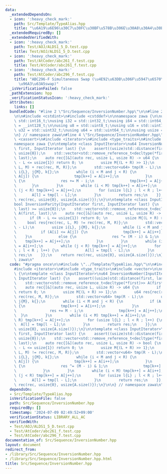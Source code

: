 ```yaml
---
data:
  _extendedDependsOn:
  - icon: ':heavy_check_mark:'
    path: Src/Template/TypeAlias.hpp
    title: "\u6A19\u6E96\u30C7\u30FC\u30BF\u578B\u306E\u30A8\u30A4\u30EA\u30A2\u30B9"
  _extendedRequiredBy: []
  _extendedVerifiedWith:
  - icon: ':heavy_check_mark:'
    path: Test/AOJ/ALDS1_5_D.test.cpp
    title: Test/AOJ/ALDS1_5_D.test.cpp
  - icon: ':heavy_check_mark:'
    path: Test/AtCoder/abc261_f.test.cpp
    title: Test/AtCoder/abc261_f.test.cpp
  - icon: ':heavy_check_mark:'
    path: Test/AtCoder/abc296_f.test.cpp
    title: "ABC296-F Simultaneous Swap (\u4E92\u63DB\u306F\u5947\u6570\u56DE\u306E\
      \u96A3\u63A5swap)"
  _isVerificationFailed: false
  _pathExtension: hpp
  _verificationStatusIcon: ':heavy_check_mark:'
  attributes:
    links: []
  bundledCode: "#line 2 \"Src/Sequence/InversionNumber.hpp\"\n\n#line 2 \"Src/Template/TypeAlias.hpp\"\
    \n\n#include <cstdint>\n#include <cstddef>\n\nnamespace zawa {\n\nusing i16 =\
    \ std::int16_t;\nusing i32 = std::int32_t;\nusing i64 = std::int64_t;\nusing i128\
    \ = __int128_t;\n\nusing u8 = std::uint8_t;\nusing u16 = std::uint16_t;\nusing\
    \ u32 = std::uint32_t;\nusing u64 = std::uint64_t;\n\nusing usize = std::size_t;\n\
    \n} // namespace zawa\n#line 4 \"Src/Sequence/InversionNumber.hpp\"\n\n#include\
    \ <cassert>\n#include <iterator>\n#include <type_traits>\n#include <vector>\n\n\
    namespace zawa {\n\ntemplate <class InputIterator>\nu64 InversionNumber(InputIterator\
    \ first, InputIterator last) {\n    assert((usize)std::distance(first, last) >=\
    \ usize{0});\n    std::vector<std::remove_reference_t<decltype(*first)>> A(first,\
    \ last);\n    auto rec{[&](auto rec, usize L, usize R) -> u64 {\n        if (R\
    \ - L <= usize{1}) return 0; \n        usize M{(L + R) >> 1};\n        u64 res{rec(rec,\
    \ L, M) + rec(rec, M, R)};\n        std::vector<u64> tmp(R - L);\n        usize\
    \ i{L}, j{M}, k{};\n        while (i < M and j < R) {\n            if (A[i] <=\
    \ A[j]) {\n                tmp[k++] = A[i++];\n            }\n            else\
    \ {\n                res += M - i;\n                tmp[k++] = A[j++];\n     \
    \       }\n        }\n        while (i < M) tmp[k++] = A[i++];\n        while\
    \ (j < R) tmp[k++] = A[j++];\n        for (usize l{L} ; l < R ; l++) {\n     \
    \       A[l] = tmp[l - L];\n        }\n        return res;\n    }};\n    return\
    \ rec(rec, usize{0}, usize{A.size()});\n}\n\ntemplate <class InputIterator>\n\
    bool InversionParity(InputIterator first, InputIterator last) {\n    assert((usize)std::distance(first,\
    \ last) >= usize{0});\n    std::vector<std::remove_reference_t<decltype(*first)>>\
    \ A(first, last);\n    auto rec{[&](auto rec, usize L, usize R) -> bool {\n  \
    \      if (R - L <= usize{1}) return 0; \n        usize M{(L + R) >> 1};\n   \
    \     bool res{rec(rec, L, M) != rec(rec, M, R)};\n        std::vector<u64> tmp(R\
    \ - L);\n        usize i{L}, j{M}, k{};\n        while (i < M and j < R) {\n \
    \           if (A[i] <= A[j]) {\n                tmp[k++] = A[i++];\n        \
    \    }\n            else {\n                res ^= (M - i) & 1;\n            \
    \    tmp[k++] = A[j++];\n            }\n        }\n        while (i < M) tmp[k++]\
    \ = A[i++];\n        while (j < R) tmp[k++] = A[j++];\n        for (usize l{L}\
    \ ; l < R ; l++) {\n            A[l] = tmp[l - L];\n        }\n        return\
    \ res;\n    }};\n    return rec(rec, usize{0}, usize{A.size()});\n}\n\n} // namespace\
    \ zawa\n"
  code: "#pragma once\n\n#include \"../Template/TypeAlias.hpp\"\n\n#include <cassert>\n\
    #include <iterator>\n#include <type_traits>\n#include <vector>\n\nnamespace zawa\
    \ {\n\ntemplate <class InputIterator>\nu64 InversionNumber(InputIterator first,\
    \ InputIterator last) {\n    assert((usize)std::distance(first, last) >= usize{0});\n\
    \    std::vector<std::remove_reference_t<decltype(*first)>> A(first, last);\n\
    \    auto rec{[&](auto rec, usize L, usize R) -> u64 {\n        if (R - L <= usize{1})\
    \ return 0; \n        usize M{(L + R) >> 1};\n        u64 res{rec(rec, L, M) +\
    \ rec(rec, M, R)};\n        std::vector<u64> tmp(R - L);\n        usize i{L},\
    \ j{M}, k{};\n        while (i < M and j < R) {\n            if (A[i] <= A[j])\
    \ {\n                tmp[k++] = A[i++];\n            }\n            else {\n \
    \               res += M - i;\n                tmp[k++] = A[j++];\n          \
    \  }\n        }\n        while (i < M) tmp[k++] = A[i++];\n        while (j <\
    \ R) tmp[k++] = A[j++];\n        for (usize l{L} ; l < R ; l++) {\n          \
    \  A[l] = tmp[l - L];\n        }\n        return res;\n    }};\n    return rec(rec,\
    \ usize{0}, usize{A.size()});\n}\n\ntemplate <class InputIterator>\nbool InversionParity(InputIterator\
    \ first, InputIterator last) {\n    assert((usize)std::distance(first, last) >=\
    \ usize{0});\n    std::vector<std::remove_reference_t<decltype(*first)>> A(first,\
    \ last);\n    auto rec{[&](auto rec, usize L, usize R) -> bool {\n        if (R\
    \ - L <= usize{1}) return 0; \n        usize M{(L + R) >> 1};\n        bool res{rec(rec,\
    \ L, M) != rec(rec, M, R)};\n        std::vector<u64> tmp(R - L);\n        usize\
    \ i{L}, j{M}, k{};\n        while (i < M and j < R) {\n            if (A[i] <=\
    \ A[j]) {\n                tmp[k++] = A[i++];\n            }\n            else\
    \ {\n                res ^= (M - i) & 1;\n                tmp[k++] = A[j++];\n\
    \            }\n        }\n        while (i < M) tmp[k++] = A[i++];\n        while\
    \ (j < R) tmp[k++] = A[j++];\n        for (usize l{L} ; l < R ; l++) {\n     \
    \       A[l] = tmp[l - L];\n        }\n        return res;\n    }};\n    return\
    \ rec(rec, usize{0}, usize{A.size()});\n}\n\n} // namespace zawa\n"
  dependsOn:
  - Src/Template/TypeAlias.hpp
  isVerificationFile: false
  path: Src/Sequence/InversionNumber.hpp
  requiredBy: []
  timestamp: '2024-07-09 02:49:52+09:00'
  verificationStatus: LIBRARY_ALL_AC
  verifiedWith:
  - Test/AOJ/ALDS1_5_D.test.cpp
  - Test/AtCoder/abc261_f.test.cpp
  - Test/AtCoder/abc296_f.test.cpp
documentation_of: Src/Sequence/InversionNumber.hpp
layout: document
redirect_from:
- /library/Src/Sequence/InversionNumber.hpp
- /library/Src/Sequence/InversionNumber.hpp.html
title: Src/Sequence/InversionNumber.hpp
---
```

